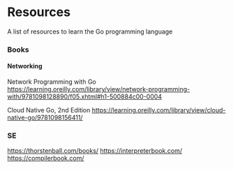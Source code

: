 # Resources
A list of resources to learn the Go programming language

### Books

#### Networking

Network Programming with Go
https://learning.oreilly.com/library/view/network-programming-with/9781098128890/f05.xhtml#h1-500884c00-0004

Cloud Native Go, 2nd Edition
https://learning.oreilly.com/library/view/cloud-native-go/9781098156411/

### SE
https://thorstenball.com/books/
https://interpreterbook.com/
https://compilerbook.com/